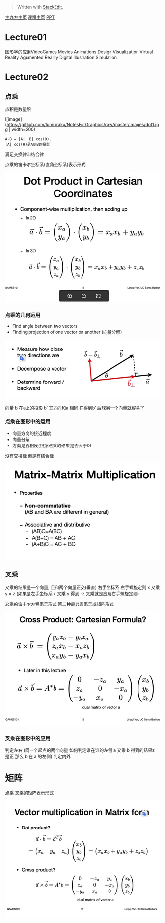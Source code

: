 

> Written with [StackEdit](https://stackedit.io/).

[主办方主页](http://games-cn.org/)
[课程主页](https://sites.cs.ucsb.edu/~lingqi/teaching/games101.html)
[PPT](http://games-cn.org/graphics-intro-ppt-video/)
# Lecture01
图形学的应用VideoGames  Movies  Animations  Design  Visualization
Virtual Reality      Agumented Reality   Digital Illustration   Simulation



# Lecture02

## 点乘
点积是数量积

![image](https://github.com/lumixraku/NotesForGraphics/raw/master/images/dot1.jpg | width=200)
```
A·B = |A| |B| cos(θ).
|A| cos(θ)是A到B的投影

```
满足交换律和结合律

点乘的笛卡尔坐标系(直角坐标系)表示形式

![image](https://github.com/lumixraku/NotesForGraphics/raw/master/images/dot2.jpg)


### 点乘的几何运用
- Find angle between two vectors
- Finding projection of one vector on another (向量分解)

![image](https://github.com/lumixraku/NotesForGraphics/raw/master/images/dot4.jpg)

向量 b 在a上的投影 b’    其方向和a 相同
在得到b’ 后球另一个向量就容易了

### 点乘在图形中的运用
- 向量方向的接近程度
- 向量分解
- 方向是否相反(根据点乘的结果是否大于0)


没有交换律
但是有结合律

![image](https://github.com/lumixraku/NotesForGraphics/raw/master/images/cross2.jpg)

## 叉乘
叉乘的结果是一个向量, 且和两个向量正交(垂直)
右手坐标系  右手螺旋定则   x 叉乘 y = z
(如果是左手坐标系  x 叉乘 y 得到 -z   叉乘就是应用右手螺旋定则)

叉乘的笛卡尔方程表示形式
第二种是叉乘表示成矩阵形式

![image](https://github.com/lumixraku/NotesForGraphics/raw/master/images/cross1.jpg)



### 叉乘在图形中的应用
判定左右 (同一个起点的两个向量 如何判定谁在谁的左侧  a 叉乘 b 得到的结果z 是正  那么 b 在 a 的左侧)
判定内外


# 矩阵
点乘 叉乘的矩阵表示形式

![image](https://github.com/lumixraku/NotesForGraphics/raw/master/images/matrix.jpg)
